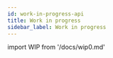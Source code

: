 ```yaml
---
id: work-in-progress-api
title: Work in progress
sidebar_label: Work in progress
---
```


import WIP from '/docs/wip0.md'

<WIP />